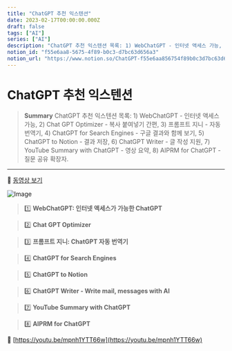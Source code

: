 ```yaml
---
title: "ChatGPT 추천 익스텐션"
date: 2023-02-17T00:00:00.000Z
draft: false
tags: ["AI"]
series: ["AI"]
description: "ChatGPT 추천 익스텐션 목록: 1) WebChatGPT - 인터넷 액세스 가능, 2) Chat GPT Optimizer - 복사 붙여넣기 간편, 3) 프롬프트 지니 - 자동 번역기, 4) ChatGPT for Search Engines - 구글 결과와 함께 보기, 5) ChatGPT to Notion - 결과 저장, 6) ChatGPT Writer - 글 작성 지원, 7) YouTube Summary with ChatGPT - 영상 요약, 8) AIPRM for ChatGPT - 질문 공유 확장자."
notion_id: "f55e6aa8-5675-4f89-b0c3-d7bc63d656a3"
notion_url: "https://www.notion.so/ChatGPT-f55e6aa856754f89b0c3d7bc63d656a3"
---
```


# ChatGPT 추천 익스텐션

> **Summary**
> ChatGPT 추천 익스텐션 목록: 1) WebChatGPT - 인터넷 액세스 가능, 2) Chat GPT Optimizer - 복사 붙여넣기 간편, 3) 프롬프트 지니 - 자동 번역기, 4) ChatGPT for Search Engines - 구글 결과와 함께 보기, 5) ChatGPT to Notion - 결과 저장, 6) ChatGPT Writer - 글 작성 지원, 7) YouTube Summary with ChatGPT - 영상 요약, 8) AIPRM for ChatGPT - 질문 공유 확장자.

---

🎥 [동영상 보기](https://www.youtube.com/watch?v=Xs-lqxU_PiQ)

![Image](https://prod-files-secure.s3.us-west-2.amazonaws.com/09ccd4d5-876c-4bba-bbdf-cc77a0a11257/13915db3-7a5e-4f93-89ef-005583115c8e/Untitled.png?X-Amz-Algorithm=AWS4-HMAC-SHA256&X-Amz-Content-Sha256=UNSIGNED-PAYLOAD&X-Amz-Credential=ASIAZI2LB4662SQDAQH6%2F20250724%2Fus-west-2%2Fs3%2Faws4_request&X-Amz-Date=20250724T081155Z&X-Amz-Expires=3600&X-Amz-Security-Token=IQoJb3JpZ2luX2VjEAAaCXVzLXdlc3QtMiJIMEYCIQD7w1ImqsaYtX%2FjvBXkUBGs8TsDspYHf5juj7Q%2BToDu3gIhAODS3epv3D19jNypPIYE8eQngOfict8xgF99%2FXE3%2Fsi3Kv8DCCkQABoMNjM3NDIzMTgzODA1IgxxXgryClPRt%2FcJdXsq3AM6QHurRW5CBXOYtlO3GyocdmkYc4oc1wJU8buQCsu6WlvIsfJsKOJwbxo%2BnZYbX20XoQu2NwxTYOz6XSyc130dAc%2BPH4azSY%2FjWnpY%2FbAVWjiPt5Lx5uaOP1qZbtq%2FVBHnX4GOzEZpn55CaBV9mcQav4WZX8%2BuNVDq7FOxe%2FaSVJfH%2But%2F99eeGnmXfu49p8mHO60vdsUJhIZpxSQb5Qrwcfco1kPU3W5Y4ZyUta4o6LfZaj7lWapHyfSTdbMpvt06nm%2FkO9B5U0PSHxZKBB7Pa1eSrdm4rHjYgMCp8ExR%2BWEfbTFVSlEffVwqxSJUILeEm323fdZf%2BLBPzziA8g8h7IdwPwU%2FJvrsOdFjPVxbNU46no5ccCPz%2BPb22hyLqA%2BZaedgNqInBPP8xSVMzlELzvtSG0VLTcHbbmGtftNrxpY10t8DPE0oTXq5Cie%2FillbBJWCo%2Fjs9xbsYtNFR93BziXDpEIoPWRdZm7Ac49tWpWLmwbB7WJZHb%2BMpX9GvzIsXiuuo7liRkDlmqlYt8bS9gHogQd%2Bu1yz1RqHCgzEdhS8EzJg2UBwkQviFWQgJuGuEmooV%2BEw%2FVHknRTcnZYJAlmcCyPibDlmvqBv5YjgjzcaFyn3QuEZM%2FBqlTCa0IfEBjqkAagVf9VoMoVtWuGB9DNZxglk4XmfdzYXld9Fjk07EccT5NF2yG8bBy90WKKQ8giOCqxIzYEGlI4doe4NWieB2rb0xEXUlhqta7Geu0QYo5ZLdA2ZCU9NZmIbqTj26nDbNtpiLY1wRf5EDENHgiLOEttyYkV3FT%2FcO9KFU8mB9SakC36ACdIckCyul7v4LGdmc7KeZL1MJqJeLzimT%2BvGT5vFUxyW&X-Amz-Signature=7cf7a852b1a284fdcc4221058162c1b3b1170a59f4af403bbc1b6170b4e53c3d&X-Amz-SignedHeaders=host&x-amz-checksum-mode=ENABLED&x-id=GetObject)

> 1️⃣ ****WebChatGPT: 인터넷 액세스가 가능한 ChatGPT****

> 2️⃣ ****Chat GPT Optimizer****

> 3️⃣ ****프롬프트 지니: ChatGPT 자동 번역기****

> 4️⃣ ****ChatGPT for Search Engines****

> 5️⃣ ****ChatGPT to Notion****

> 6️⃣ ****ChatGPT Writer - Write mail, messages with AI****

> 7️⃣ ****YouTube Summary with ChatGPT****

> 8️⃣ ****AIPRM for ChatGPT****

🔗 [https://youtu.be/mpnh1YTT66w](https://youtu.be/mpnh1YTT66w)

